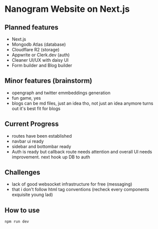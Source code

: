 # Nanogram Website on Next.js

## Planned features

- Next.js
- Mongodb Atlas (database)
- Cloudflare R2 (storage)
- Appwrite or Clerk.dev (auth)
- Cleaner UI/UX with daisy UI
- Form builder and Blog builder

## Minor features (brainstorm)

- opengraph and twitter emmbeddings generation
- fun game, yes
- blogs can be md files, just an idea tho, not just an idea anymore turns out it's best fit for blogs

## Current Progress

- routes have been established
- navbar ui ready
- sidebar and bottombar ready
- Auth is ready but callback route needs attention and overall UI needs improvement. next hook up DB to auth

## Challenges

- lack of good websocket infrastructure for free (messaging)
- that i don't follow html tag conventions (recheck every components exquisite young lad)

## How to use

```bash
npm run dev
```
